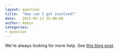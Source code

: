 ```yaml
---
layout: question
title:  "How can I get involved?"
date:   2015-05-13 15:00:00
author: Admin
categories:
- question
---
```

We're always looking for more help.  See [this blog post][1].

[1]: /blog/opportunities/call-for-researchers/